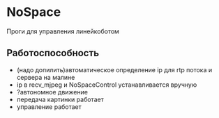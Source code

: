 # NoSpace
Проги для управления линейкоботом
## Работоспособность
- (надо допилить)автоматическое определение ip для rtp потока и сервера на малине
- ip в recv_mjpeg и NoSpaceControl устанавливается вручную
- ?автономное движение
- передача картинки работает
- управление работает
